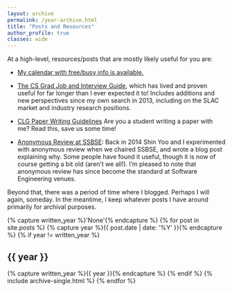 ```yaml
---
layout: archive
permalink: /year-archive.html
title: "Posts and Resources"
author_profile: true
classes: wide
---
```


<p>At a high-level, 
resources/posts that are mostly likely useful for you are:</p>

<ul>
  <li><p><a href="/calendar.html">My calendar with free/busy info is available.</a></p></li>
  <li>
    <p><a href="https://csguides.github.io/grad-job-guide/">The CS Grad Job and Interview Guide</a>, which has lived and proven
useful for far longer than I ever expected it to! Includes additions and new
perspectives since my own search in 2013, including on the SLAC market and
industry research positions.</p>
  </li>
  <li>
    <p><a href="/posts/clg-writing-rules.html">CLG Paper Writing Guidelines</a> Are you a student
writing a paper with me? Read this, save us some time!</p>
  </li>
  <li>
    <p><a href="/posts/ssbse-anon-review.html">Anonymous Review at
SSBSE</a>: Back
in 2014 Shin Yoo and I experimented with anonymous review when we chaired
SSBSE, and wrote a blog post explaining why.  Some people have found it
useful, though it is now of course getting a bit old (aren’t we all!).
I’m pleased to note that anonymous review has since become the standard at Software
Engineering venues.</p>
</li>
</ul>

<p>Beyond that, there was a period of time where I blogged. Perhaps I will again, someday. In the meantime, I keep
whatever posts I have around primarily for archival purposes.</p>

{% capture written_year %}'None'{% endcapture %}
{% for post in site.posts %}
  {% capture year %}{{ post.date | date: '%Y' }}{% endcapture %}
  {% if year != written_year %}
    <h2 id="{{ year | slugify }}" class="archive__subtitle">{{ year }}</h2>
    {% capture written_year %}{{ year }}{% endcapture %}
  {% endif %}
  {% include archive-single.html %}
{% endfor %}
